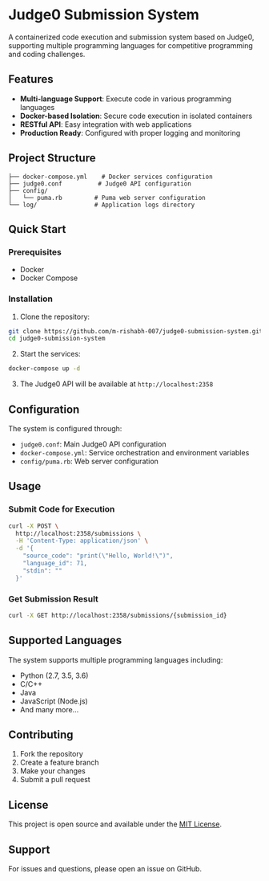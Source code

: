 # Judge0 Submission System

A containerized code execution and submission system based on Judge0, supporting multiple programming languages for competitive programming and coding challenges.

## Features

- **Multi-language Support**: Execute code in various programming languages
- **Docker-based Isolation**: Secure code execution in isolated containers
- **RESTful API**: Easy integration with web applications
- **Production Ready**: Configured with proper logging and monitoring

## Project Structure

```
├── docker-compose.yml    # Docker services configuration
├── judge0.conf          # Judge0 API configuration
├── config/
│   └── puma.rb         # Puma web server configuration
└── log/                # Application logs directory
```

## Quick Start

### Prerequisites

- Docker
- Docker Compose

### Installation

1. Clone the repository:
```bash
git clone https://github.com/m-rishabh-007/judge0-submission-system.git
cd judge0-submission-system
```

2. Start the services:
```bash
docker-compose up -d
```

3. The Judge0 API will be available at `http://localhost:2358`

## Configuration

The system is configured through:
- `judge0.conf`: Main Judge0 API configuration
- `docker-compose.yml`: Service orchestration and environment variables
- `config/puma.rb`: Web server configuration

## Usage

### Submit Code for Execution

```bash
curl -X POST \
  http://localhost:2358/submissions \
  -H 'Content-Type: application/json' \
  -d '{
    "source_code": "print(\"Hello, World!\")",
    "language_id": 71,
    "stdin": ""
  }'
```

### Get Submission Result

```bash
curl -X GET http://localhost:2358/submissions/{submission_id}
```

## Supported Languages

The system supports multiple programming languages including:
- Python (2.7, 3.5, 3.6)
- C/C++
- Java
- JavaScript (Node.js)
- And many more...

## Contributing

1. Fork the repository
2. Create a feature branch
3. Make your changes
4. Submit a pull request

## License

This project is open source and available under the [MIT License](LICENSE).

## Support

For issues and questions, please open an issue on GitHub.
